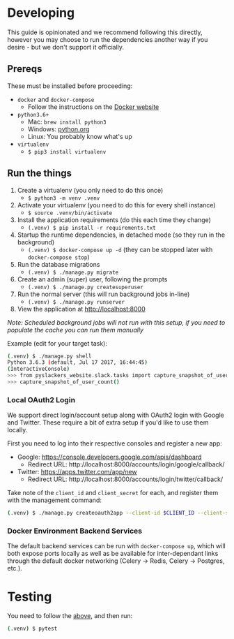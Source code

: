 # Developing

This guide is opinionated and we recommend following this directly, however you may choose to run the dependencies another way if you desire - but we don't support it officially.

## Prereqs

These must be installed before proceeding:

* `docker` and `docker-compose`
    * Follow the instructions on the [Docker website](https://docs.docker.com/compose/install/)
* `python3.6+`
    * Mac: `brew install python3`
    * Windows: [python.org](https://www.python.org/downloads/windows/)
    * Linux: You probably know what's up
* `virtualenv`
    * `$ pip3 install virtualenv`

## Run the things

1. Create a virtualenv (you only need to do this once)
    * `$ python3 -m venv .venv`
2. Activate your virtualenv (you need to do this for every shell instance)
    * `$ source .venv/bin/activate`
3. Install the application requirements (do this each time they change)
    * `(.venv) $ pip install -r requirements.txt`
4. Startup the runtime dependencies, in detached mode (so they run in the background)
    * `(.venv) $ docker-compose up -d` (they can be stopped later with `docker-compose stop`)
5. Run the database migrations
    * `(.venv) $ ./manage.py migrate`
6. Create an admin (super) user, following the prompts
    * `(.venv) $ ./manage.py createsuperuser`
7. Run the normal server (this will run background jobs in-line)
    * `(.venv) $ ./manage.py runserver`
8. View the application at [http://localhost:8000](http://localhost:8000)

_Note: Scheduled background jobs will not run with this setup, if you need to populate the cache you can run them manually_

Example (edit for your target task):

```bash
(.venv) $ ./manage.py shell
Python 3.6.3 (default, Jul 17 2017, 16:44:45)
(InteractiveConsole) 
>>> from pyslackers_website.slack.tasks import capture_snapshot_of_user_count
>>> capture_snapshot_of_user_count()
```

### Local OAuth2 Login

We support direct login/account setup along with OAuth2 login with Google and Twitter. These require a bit of extra setup if you'd like to use them locally.

First you need to log into their respective consoles and register a new app:

* Google: https://console.developers.google.com/apis/dashboard
    * Redirect URL: http://localhost:8000/accounts/login/google/callback/
* Twitter: https://apps.twitter.com/app/new
    * Redirect URL: http://localhost:8000/accounts/login/twitter/callback/

Take note of the `client_id` and `client_secret` for each, and register them with the management command:

```bash
(.venv) $ ./manage.py createoauth2app --client-id $CLIENT_ID --client-secret $CLIENT_SECRET --provider {google,twitter}
``` 

### Docker Environment Backend Services

The default backend services can be run with `docker-compose up`, which will both expose ports locally as well as be available for inter-dependant links through the default docker networking (Celery -> Redis, Celery -> Postgres, etc.).

# Testing

You need to follow the [above](#developing), and then run:

```bash
(.venv) $ pytest
```
